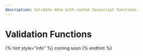 ```yaml
---
description: Validate data with custom Javascript functions.
---
```


# Validation Functions

{% hint style="info" %}
coming soon
{% endhint %}
